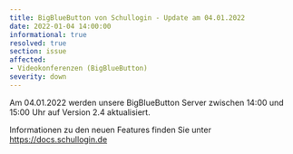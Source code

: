 ```yaml
---
title: BigBlueButton von Schullogin - Update am 04.01.2022
date: 2022-01-04 14:00:00
informational: true
resolved: true
section: issue
affected:
- Videokonferenzen (BigBlueButton)
severity: down
---
```


Am 04.01.2022 werden unsere BigBlueButton Server zwischen 14:00 und 15:00 Uhr auf Version 2.4 aktualisiert.

Informationen zu den neuen Features finden Sie unter https://docs.schullogin.de


